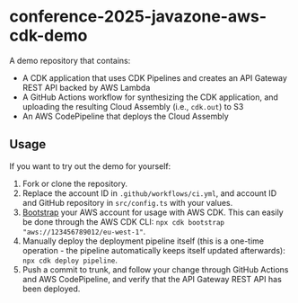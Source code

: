 # conference-2025-javazone-aws-cdk-demo
A demo repository that contains:
- A CDK application that uses CDK Pipelines and creates an API Gateway REST API backed by AWS Lambda
- A GitHub Actions workflow for synthesizing the CDK application, and uploading the resulting Cloud Assembly (i.e., `cdk.out`) to S3
- An AWS CodePipeline that deploys the Cloud Assembly

## Usage
If you want to try out the demo for yourself:
1. Fork or clone the repository.
1. Replace the account ID in `.github/workflows/ci.yml`, and account ID and GitHub repository in `src/config.ts` with your values.
1. [Bootstrap](https://docs.aws.amazon.com/cdk/v2/guide/bootstrapping-env.html) your AWS account for usage with AWS CDK. This can easily be done through the AWS CDK CLI: `npx cdk bootstrap "aws://123456789012/eu-west-1"`.
1. Manually deploy the deployment pipeline itself (this is a one-time operation - the pipeline automatically keeps itself updated afterwards): `npx cdk deploy pipeline`.
1. Push a commit to trunk, and follow your change through GitHub Actions and AWS CodePipeline, and verify that the API Gateway REST API has been deployed.
